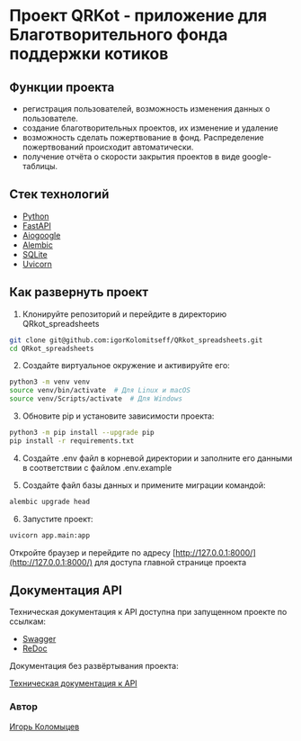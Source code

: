 # Проект QRKot - приложение для Благотворительного фонда поддержки котиков

## Функции проекта

* регистрация пользователей, возможность изменения данных о пользователе. 
* создание благотворительных проектов, их изменение и удаление
* возможность сделать пожертвование в фонд. Распределение пожертвований 
происходит автоматически.
* получение отчёта о скорости закрытия проектов в виде google-таблицы.

## Стек технологий
* [Python](https://www.python.org/)
* [FastAPI](https://fastapi.tiangolo.com/)
* [Aiogoogle](https://aiogoogle.readthedocs.io/en/latest/)
* [Alembic](https://alembic.sqlalchemy.org/en/latest/)
* [SQLite](https://www.sqlite.org/)
* [Uvicorn](https://www.uvicorn.org/)

## Как развернуть проект
1. Клонируйте репозиторий и перейдите в директорию QRkot_spreadsheets
```bash
git clone git@github.com:igorKolomitseff/QRkot_spreadsheets.git
cd QRkot_spreadsheets
```

2. Создайте виртуальное окружение и активируйте его:
```bash
python3 -m venv venv
source venv/bin/activate  # Для Linux и macOS
source venv/Scripts/activate  # Для Windows
```

3. Обновите pip и установите зависимости проекта:
```bash
python3 -m pip install --upgrade pip
pip install -r requirements.txt
```
4. Создайте .env файл в корневой директории и заполните его данными в 
соответствии с файлом .env.example

5. Создайте файл базы данных и примените миграции командой:
```bash
alembic upgrade head
```

6. Запустите проект:
```bash
uvicorn app.main:app
```

Откройте браузер и перейдите по адресу 
[http://127.0.0.1:8000/](http://127.0.0.1:8000/) для доступа главной странице 
проекта

## Документация API

Техническая документация к API доступна при запущенном проекте по ссылкам:

* [Swagger](http://127.0.0.1:8000/docs)
* [ReDoc](http://127.0.0.1:8000/redoc)

Документация без развёртывания проекта:

[Техническая документация к API](https://github.com/igorKolomitseff/QRkot_spreadsheets/blob/main/openapi.json)

### Автор

[Игорь Коломыцев](https://github.com/igorKolomitseff)